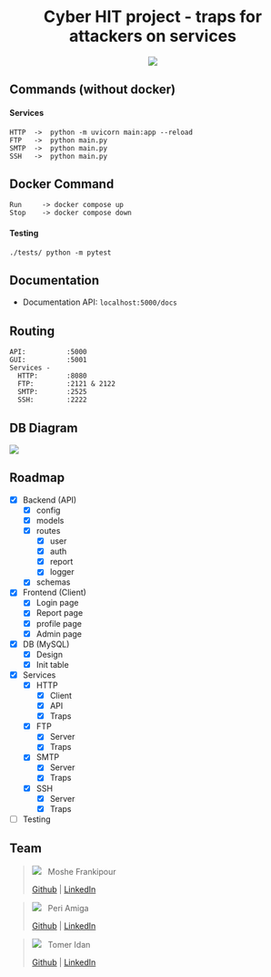 <div align="center">
  <h1> Cyber HIT project - traps for attackers on services</h1>
  <img src="./assets/banner.png"/>
</div>


## Commands (without docker)
#### Services
```
HTTP  ->  python -m uvicorn main:app --reload 
FTP   ->  python main.py
SMTP  ->  python main.py
SSH   ->  python main.py
```

## Docker Command
```
Run     -> docker compose up
Stop    -> docker compose down
```

#### Testing
` ./tests/ python -m pytest `

## Documentation
- Documentation API: `localhost:5000/docs`

## Routing
```
API:          :5000
GUI:          :5001
Services -
  HTTP:       :8080
  FTP:        :2121 & 2122
  SMTP:       :2525
  SSH:        :2222
```

## DB Diagram
<img src="./assets/sqlmodel.png"/>

## Roadmap
- [x] Backend (API)
  - [x] config
  - [x] models
  - [x] routes
    - [x] user
    - [x] auth
    - [x] report
    - [x] logger
  - [x] schemas
- [x] Frontend (Client)
  - [x] Login page
  - [x] Report page
  - [x] profile page
  - [x] Admin page
- [x] DB (MySQL)
  - [x] Design
  - [x] Init table
- [x] Services
  - [x] HTTP
    - [x] Client
    - [x] API
    - [x] Traps
  - [x] FTP
    - [x] Server
    - [x] Traps
  - [x] SMTP
    - [x] Server
    - [x] Traps
  - [x] SSH
    - [x] Server
    - [x] Traps
- [ ] Testing

## Team
> <a href="https://github.com/mfrankii"><kbd><img src="https://avatars.githubusercontent.com/u/88384146?s=30"/></kbd></a> &nbsp; Moshe Frankipour
>
> [Github](https://github.com/mfrankii) | [LinkedIn](https://www.linkedin.com/in/moshe-frank/) 

> <a href="https://github.com/PeriAmiga"><kbd><img src="https://avatars.githubusercontent.com/u/107958370?s=400&u=9f9bb4f93d94992fafb5bf6a3d3f509ef8c8e42a&v=4"/></kbd></a> &nbsp; Peri Amiga
>
> [Github](https://github.com/PeriAmiga) | [LinkedIn](https://www.linkedin.com/in/peri-amiga-294815246/) 

> <a href="https://github.com/tomerIdan"><kbd><img src="https://avatars.githubusercontent.com/u/105118970?s=30"/></kbd></a> &nbsp; Tomer Idan
>
> [Github](https://github.com/tomerIdan) | [LinkedIn](https://www.linkedin.com/in/tomer-idan-38015b22b/) 

